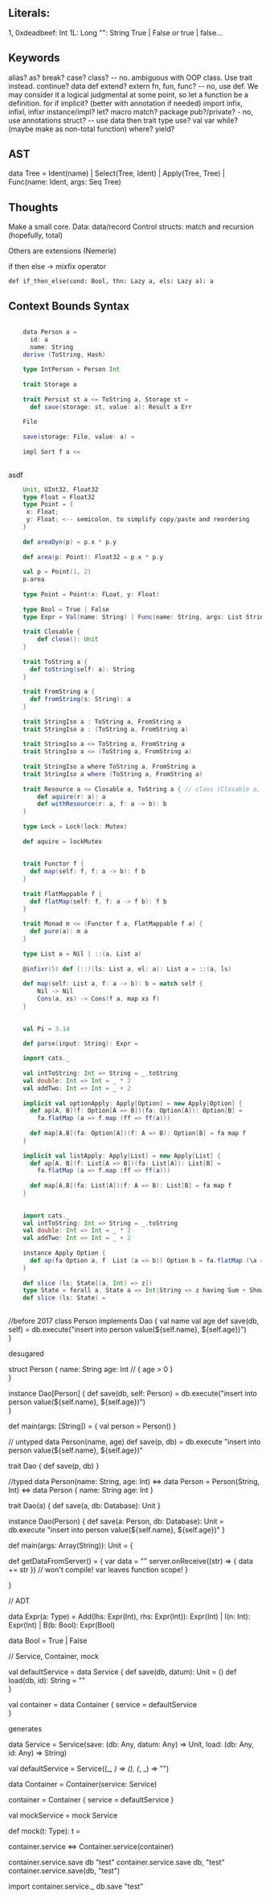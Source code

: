 Literals:
-----  
1, 0xdeadbeef: Int
1L: Long
"": String
True | False or true | false...

Keywords
----
alias?
as?
break?
case?
class? -- no. ambiguous with OOP class. Use trait instead.
continue?
data
def
extend?
extern
fn, fun, func? -- no, use def. We may consider it a logical judgmental at some point, so let a function be a definition.
for
if
implicit? (better with annotation if needed)
import
infix, infixl, infixr
instance/impl?
let?
macro
match?
package
pub?/private? - no, use annotations
struct? -- use data
then
trait
type
use?
val
var
while? (maybe make as non-total function)
where?
yield?

AST
---

data Tree = Ident(name) 
    | Select(Tree, Ident) 
    | Apply(Tree, Tree) 
    | Func(name: Ident, args: Seq Tree) 

Thoughts    
---

Make a small core. 
Data: data/record
Control structs: match and recursion (hopefully, total)

Others are extensions (Nemerle)

if then else -> mixfix operator

    def if_then_else(cond: Bool, thn: Lazy a, els: Lazy a): a
    
Context Bounds Syntax
---

```scala
    
    data Person a = 
      id: a
      name: String
    derive (ToString, Hash)  
      
    type IntPerson = Person Int  
    
    trait Storage a
    
    trait Persist st a <= ToString a, Storage st = 
      def save(storage: st, value: a): Result a Err
      
    File  
      
    save(storage: File, value: a) =  
      
    impl Sort f a <=  
     
```


asdf


```scala
	Unit, UInt32, Float32
	type Float = Float32
	type Point = {
	 x: Float;
	 y: Float; <-- semicolon, to simplify copy/paste and reordering
	}
	
	def areaDyn(p) = p.x * p.y
	
	def area(p: Point): Float32 = p.x * p.y
	
	val p = Point(1, 2)
	p.area
	
	type Point = Point(x: FLoat, y: Float)
	
	type Bool = True | False
	type Expr = Val(name: String) | Func(name: String, args: List String, type: Type)
	
	trait Closable {
		def close(): Unit
	}
	
	trait ToString a {
	  def toString(self: a): String
	}
	
	trait FromString a {
	  def fromString(s: String): a
	}
	
	trait StringIso a : ToString a, FromString a 
	trait StringIso a : (ToString a, FromString a)
	 
	trait StringIso a <= ToString a, FromString a 
	trait StringIso a <= (ToString a, FromString a)
	 
	trait StringIso a where ToString a, FromString a 
	trait StringIso a where (ToString a, FromString a) 
	
	trait Resource a <= Closable a, ToString a { // class (Closable a, ToString a) => Resource a where
		def aquire(r: a): a
		def withResource(r: a, f: a -> b): b  
	}
	
	type Lock = Lock(lock: Mutex)
	
	def aquire = lockMutex
	 
	 
	trait Functor f {
	  def map(self: f, f: a -> b): f b 
	}
	
	trait FlatMappable f {
	  def flatMap(self: f, f: a -> f b): f b 
	}
	
	trait Monad m <= (Functor f a, FlatMappable f a) {
	  def pure(a): m a
	}
	
	type List a = Nil | ::(a, List a)
	
	@infixr(5) def (::)(ls: List a, el: a): List a = ::(a, ls)
	
	def map(self: List a, f: a -> b): b = match self {
		Nil -> Nil
		Cons(a, xs) -> Cons(f a, map xs f)
	}
	
	
	val Pi = 3.14
	
	def parse(input: String): Expr = 

```

```scala
	import cats._
    
    val intToString: Int => String = _.toString
    val double: Int => Int = _ * 2
    val addTwo: Int => Int = _ + 2
    
    implicit val optionApply: Apply[Option] = new Apply[Option] {
      def ap[A, B](f: Option[A => B])(fa: Option[A]): Option[B] =
        fa.flatMap (a => f.map (ff => ff(a)))
    
      def map[A,B](fa: Option[A])(f: A => B): Option[B] = fa map f
    }
    
    implicit val listApply: Apply[List] = new Apply[List] {
      def ap[A, B](f: List[A => B])(fa: List[A]): List[B] =
        fa.flatMap (a => f.map (ff => ff(a)))
    
      def map[A,B](fa: List[A])(f: A => B): List[B] = fa map f
    }
    
    
    import cats._
    val intToString: Int => String = _.toString
    val double: Int => Int = _ * 2
    val addTwo: Int => Int = _ + 2
    
    instance Apply Option {
      def ap(fa Option a, f  List (a => b)) Option b = fa.flatMap (\a => f.map (\ff => ff a))
    }
    
    def slice (ls: State[(a, Int) => z])
    type State = forall a. State a => Int|String => z having Sum + Show a, Show z, 
    def slice (ls: State) = 
    
```

//before 2017
class Person implements Dao {
	val name
	val age
	def save(db, self) = db.execute("insert into person value(${self.name}, ${self.age})")  
}

desugared

struct Person {
  name: String
  age: Int // { age > 0 }	
}

instance Dao[Person] {
  def save(db, self: Person) = db.execute("insert into person value(${self.name}, ${self.age})")  
}

def main(args: [String]) = {
  val person = Person()
}

// untyped
data Person(name, age)
def save(p, db) = db.execute "insert into person value(${self.name}, ${self.age})"

trait Dao {
  def save(p, db)
}

//typed
data Person(name: String, age: Int) <=> data Person = Person(String, Int) <=>
data Person {
  name: String
  age: Int
}

trait Dao(a) {
  def save(a, db: Database): Unit
}

instance Dao(Person) {
  def save(a: Person, db: Database): Unit = db.execute "insert into person value(${self.name}, ${self.age})"
}

def main(args: Array(String)): Unit = {
  
  def getDataFromServer() = {
    var data = ""
    server.onReceive((str) => { data += str }) // won't compile! var leaves function scope!
  }
  
  
}

// ADT

data Expr(a: Type) = Add(lhs: Expr(Int), rhs: Expr(Int)): Expr(Int)
	| I(n: Int): Expr(Int)
	| B(b: Bool): Expr(Bool)

data Bool = True | False



// Service, Container, mock


val defaultService = data Service {
  def save(db, datum): Unit = ()
  def load(db, id): String = ""   
}

val container = data Container {
  service = defaultService  
}

generates

data Service = Service(save: (db: Any, datum: Any) => Unit, load: (db: Any, id: Any) => String)

val defaultService = Service((_, _) => (), (_, _) => "")

data Container = Container(service: Service)

container = Container {
	service = defaultService
}

val mockService = mock Service

def mock(t: Type): t = 

container.service <=> Container.service(container)

container.service.save db "test"
container.service.save db, "test"
container.service.save(db, "test")

import container.service._
db.save "test"

